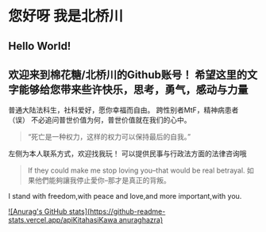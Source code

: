# 您好呀 我是北桥川

## Hello World!

## 欢迎来到棉花糖/北桥川的Github账号！ 希望这里的文字能够给您带来些许快乐，思考，勇气，感动与力量

普通大陆法科生，社科爱好，愿你幸福而自由。
跨性别者MtF，精神病患者（误）
不必追问普世价值为何，普世价值就在我们的心中。

>“死亡是一种权力，这样的权力可以保持最后的自我。”

左侧为本人联系方式，欢迎找我玩！
可以提供民事与行政法方面的法律咨询哦

>If they could make me stop loving you–that would be real betrayal.
>如果他們能夠讓我停止愛你–那才是真正的背叛。

I stand with freedom,with peace and love,and more important,with you.

[![Anurag's GitHub stats](https://github-readme-stats.vercel.app/apiKitahasiKawa anuraghazra)](https://github.com/anuraghazra/github-readme-stats)
<!--
**KitahasiKawa/KitahasiKawa** is a ✨ _special_ ✨ repository because its `README.md` (this file) appears on your GitHub profile.

Here are some ideas to get you started:

- 🔭 I’m currently working on ...
- 🌱 I’m currently learning ...
- 👯 I’m looking to collaborate on ...
- 🤔 I’m looking for help with ...
- 💬 Ask me about ...
- 📫 How to reach me: ...
- 😄 Pronouns: ...
- ⚡ Fun fact: ...
-->
